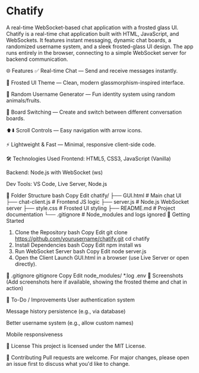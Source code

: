 # Chatify
A real-time WebSocket-based chat application with a frosted glass UI.
Chatify is a real-time chat application built with HTML, JavaScript, and WebSockets. It features instant messaging, dynamic chat boards, a randomized username system, and a sleek frosted-glass UI design. The app runs entirely in the browser, connecting to a simple WebSocket server for backend communication.

🌐 Features
✅ Real-time Chat — Send and receive messages instantly.

🧊 Frosted UI Theme — Clean, modern glassmorphism-inspired interface.

🧠 Random Username Generator — Fun identity system using random animals/fruits.

🔁 Board Switching — Create and switch between different conversation boards.

⬆️⬇️ Scroll Controls — Easy navigation with arrow icons.

⚡ Lightweight & Fast — Minimal, responsive client-side code.

🛠️ Technologies Used
Frontend: HTML5, CSS3, JavaScript (Vanilla)

Backend: Node.js with WebSocket (ws)

Dev Tools: VS Code, Live Server, Node.js

📁 Folder Structure
bash
Copy
Edit
chatify/
├── GUI.html             # Main chat UI
├── chat-client.js       # Frontend JS logic
├── server.js            # Node.js WebSocket server
├── style.css            # Frosted UI styling
├── README.md            # Project documentation
└── .gitignore           # Node_modules and logs ignored
🚀 Getting Started
1. Clone the Repository
bash
Copy
Edit
git clone https://github.com/yourusername/chatify.git
cd chatify
2. Install Dependencies
bash
Copy
Edit
npm install ws
3. Run WebSocket Server
bash
Copy
Edit
node server.js
4. Open the Client
Launch GUI.html in a browser (use Live Server or open directly).

🔐 .gitignore
gitignore
Copy
Edit
node_modules/
*.log
.env
📸 Screenshots
(Add screenshots here if available, showing the frosted theme and chat in action)

📌 To-Do / Improvements
User authentication system

Message history persistence (e.g., via database)

Better username system (e.g., allow custom names)

Mobile responsiveness

📜 License
This project is licensed under the MIT License.

🤝 Contributing
Pull requests are welcome. For major changes, please open an issue first to discuss what you'd like to change.
